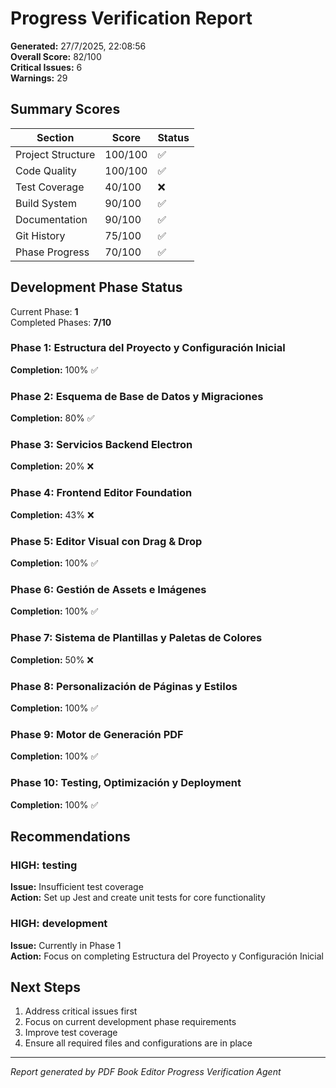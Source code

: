 # Progress Verification Report

**Generated:** 27/7/2025, 22:08:56  
**Overall Score:** 82/100  
**Critical Issues:** 6  
**Warnings:** 29

## Summary Scores

| Section | Score | Status |
|---------|-------|--------|
| Project Structure | 100/100 | ✅ |
| Code Quality | 100/100 | ✅ |
| Test Coverage | 40/100 | ❌ |
| Build System | 90/100 | ✅ |
| Documentation | 90/100 | ✅ |
| Git History | 75/100 | ✅ |
| Phase Progress | 70/100 | ✅ |

## Development Phase Status

Current Phase: **1**  
Completed Phases: **7/10**

### Phase 1: Estructura del Proyecto y Configuración Inicial
**Completion:** 100% ✅

### Phase 2: Esquema de Base de Datos y Migraciones
**Completion:** 80% ✅

### Phase 3: Servicios Backend Electron
**Completion:** 20% ❌

### Phase 4: Frontend Editor Foundation
**Completion:** 43% ❌

### Phase 5: Editor Visual con Drag & Drop
**Completion:** 100% ✅

### Phase 6: Gestión de Assets e Imágenes
**Completion:** 100% ✅

### Phase 7: Sistema de Plantillas y Paletas de Colores
**Completion:** 50% ❌

### Phase 8: Personalización de Páginas y Estilos
**Completion:** 100% ✅

### Phase 9: Motor de Generación PDF
**Completion:** 100% ✅

### Phase 10: Testing, Optimización y Deployment
**Completion:** 100% ✅


## Recommendations

### HIGH: testing
**Issue:** Insufficient test coverage  
**Action:** Set up Jest and create unit tests for core functionality

### HIGH: development
**Issue:** Currently in Phase 1  
**Action:** Focus on completing Estructura del Proyecto y Configuración Inicial


## Next Steps

1. Address critical issues first
2. Focus on current development phase requirements
3. Improve test coverage
4. Ensure all required files and configurations are in place

---
*Report generated by PDF Book Editor Progress Verification Agent*
